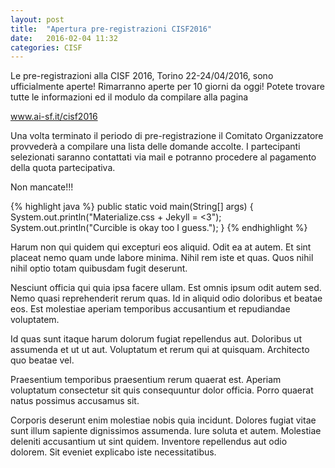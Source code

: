 ```yaml
---
layout: post
title:  "Apertura pre-registrazioni CISF2016"
date:   2016-02-04 11:32
categories: CISF
---
```


Le pre-registrazioni alla CISF 2016, Torino 22-24/04/2016, sono ufficialmente aperte! Rimarranno aperte per 10 giorni da oggi! Potete trovare tutte le informazioni ed il modulo da compilare alla pagina

www.ai-sf.it/cisf2016

Una volta terminato il periodo di pre-registrazione il Comitato Organizzatore provvederà a compilare una lista delle domande accolte. I partecipanti selezionati saranno contattati via mail e potranno procedere al pagamento della quota partecipativa.

Non mancate!!!



{% highlight java %}
public static void main(String[] args) {
  System.out.println("Materialize.css + Jekyll = <3");
  System.out.println("Curcible is okay too I guess.");
}
{% endhighlight %}



Harum non qui quidem qui excepturi eos aliquid. Odit ea at autem. Et sint placeat nemo quam unde labore minima. Nihil rem iste et quas. Quos nihil nihil optio totam quibusdam fugit deserunt.

Nesciunt officia qui quia ipsa facere ullam. Est omnis ipsum odit autem sed. Nemo quasi reprehenderit rerum quas. Id in aliquid odio doloribus et beatae eos. Est molestiae aperiam temporibus accusantium et repudiandae voluptatem.

Id quas sunt itaque harum dolorum fugiat repellendus aut. Doloribus ut assumenda et ut ut aut. Voluptatum et rerum qui at quisquam. Architecto quo beatae vel.

Praesentium temporibus praesentium rerum quaerat est. Aperiam voluptatum consectetur sit quis consequuntur dolor officia. Porro quaerat natus possimus accusamus sit.

Corporis deserunt enim molestiae nobis quia incidunt. Dolores fugiat vitae sunt illum sapiente dignissimos assumenda. Iure soluta et autem. Molestiae deleniti accusantium ut sint quidem. Inventore repellendus aut odio dolorem. Sit eveniet explicabo iste necessitatibus.
